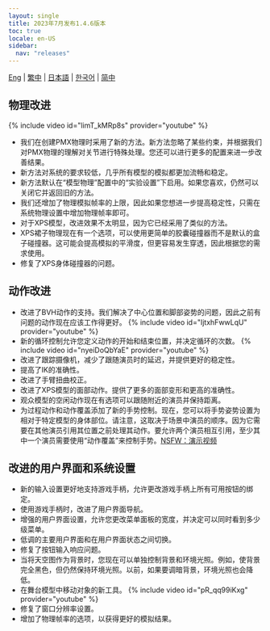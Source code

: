 ```yaml
---
layout: single
title: 2023年7月发布1.4.6版本
toc: true
locale: en-US
sidebar:
  nav: "releases"
---
```

[Eng](/tw/dancexr/releases/1.4.6) | [繁中](/tw/tw/dancexr/releases/1.4.6) | [日本語](/jp/tw/dancexr/releases/1.4.6) | [한국어](/kr/tw/dancexr/releases/1.4.6) | [简中](/zh/tw/dancexr/releases/1.4.6)


## 物理改进
{% include video id="limT_kMRp8s" provider="youtube" %}
* 我们在创建PMX物理时采用了新的方法。新方法忽略了某些约束，并根据我们对PMX物理的理解对关节进行特殊处理。您还可以进行更多的配置来进一步改善结果。
* 新方法对系统的要求较低，几乎所有模型的模拟都更加流畅和稳定。
* 新方法默认在“模型物理”配置中的“实验设置”下启用。如果您喜欢，仍然可以关闭它并返回旧的方法。
* 我们还增加了物理模拟帧率的上限，因此如果您想进一步提高稳定性，只需在系统物理设置中增加物理帧率即可。
* 对于XPS模型，改进效果不太明显，因为它已经采用了类似的方法。
* XPS裙子物理现在有一个选项，可以使用更简单的胶囊碰撞器而不是默认的盒子碰撞器。这可能会提高模拟的平滑度，但更容易发生穿透，因此根据您的需求使用。
* 修复了XPS身体碰撞器的问题。


## 动作改进
* 改进了BVH动作的支持。我们解决了中心位置和脚部姿势的问题，因此之前有问题的动作现在应该工作得更好。
{% include video id="IjtxhFwwLqU" provider="youtube" %}
* 新的循环控制允许您定义动作的开始和结束位置，并决定循环的次数。
{% include video id="nyeiDoQbYaE" provider="youtube" %}
* 改进了跟踪摄像机，减少了跟随演员时的延迟，并提供更好的稳定性。
* 提高了IK的准确性。
* 改进了手臂扭曲校正。
* 改进了XPS模型的面部动作。提供了更多的面部变形和更高的准确性。
* 观众模型的空闲动作现在有选项可以跟随附近的演员并保持距离。
* 为过程动作和动作覆盖添加了新的手势控制。现在，您可以将手势姿势设置为相对于特定模型的身体部位。请注意，这取决于场景中演员的顺序。因为它需要在其他演员引用其位置之前处理其动作。要允许两个演员相互引用，至少其中一个演员需要使用“动作覆盖”来控制手势。[NSFW：演示视频](https://www.iwara.tv/video/4srAQrMaI4fAcO)

## 改进的用户界面和系统设置
* 新的输入设置更好地支持游戏手柄，允许更改游戏手柄上所有可用按钮的绑定。
* 使用游戏手柄时，改进了用户界面导航。
* 增强的用户界面设置，允许您更改菜单面板的宽度，并决定可以同时看到多少级菜单。
* 低调的主要用户界面和在用户界面状态之间切换。
* 修复了按钮输入响应问题。
* 当将天空图作为背景时，您现在可以单独控制背景和环境光照。例如，使背景完全黑色，但仍然保持环境光照。以前，如果要调暗背景，环境光照也会降低。
* 在舞台模型中移动对象的新工具。
{% include video id="pR_qq99iKxg" provider="youtube" %}
* 修复了窗口分辨率设置。
* 增加了物理帧率的选项，以获得更好的模拟结果。